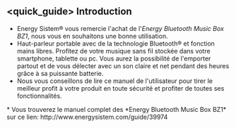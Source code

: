 ## <quick_guide> Introduction

* Energy Sistem® vous remercie l'achat de l'*Energy Bluetooth Music Box BZ1*, nous vous en souhaitons une bonne utilisation.
* Haut-parleur portable avec de la technologie  Bluetooth® et fonction mains libres.  Profitez de votre musique sans fil stockée dans votre smartphone, tablette ou pc. Vous aurez la possibilité de l'emporter partout et de vous délecter avec un son claire et net pendant des heures grâce à sa puissante batterie.
* Nous vous conseillons de lire ce manuel de l'utilisateur pour tirer le meilleur profit à votre produit en toute sécurité et profiter de toutes ses fonctionnalités.
<unique> 
* Vous trouverez le manuel complet des *Energy Bluetooth Music Box BZ1* sur ce lien: http://www.energysistem.com/guide/39974 </unique> </quick_guide>
